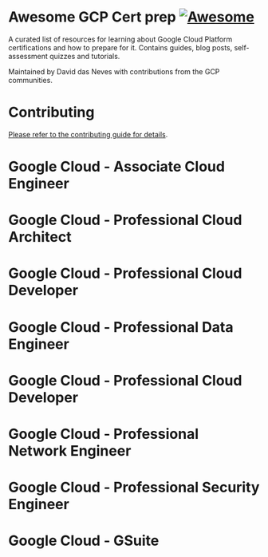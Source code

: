 # Awesome GCP Cert prep [![Awesome](https://cdn.rawgit.com/sindresorhus/awesome/d7305f38d29fed78fa85652e3a63e154dd8e8829/media/badge.svg)](https://github.com/sindresorhus/awesome)

A curated list of resources for learning about Google Cloud Platform certifications and how to prepare for it.
Contains guides, blog posts, self-assessment quizzes and tutorials.

Maintained by David das Neves with contributions from the GCP communities. 

# Contributing

[Please refer to the contributing guide for details](CONTRIBUTING.md).

# Google Cloud - Associate Cloud Engineer

# Google Cloud - Professional Cloud Architect

# Google Cloud - Professional Cloud Developer

# Google Cloud - Professional Data Engineer

# Google Cloud - Professional Cloud Developer

# Google Cloud - Professional Network Engineer

# Google Cloud - Professional Security Engineer

# Google Cloud - GSuite


